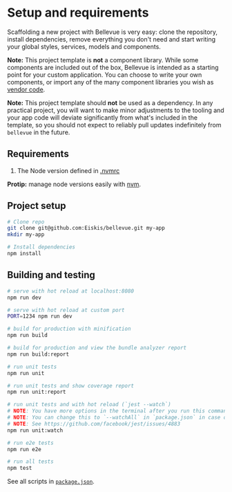 
# Setup and requirements

Scaffolding a new project with Bellevue is very easy: clone the repository, install dependencies, remove everything you don't need and start writing your global styles, services, models and components.

**Note:** This project template is **not** a component library. While some components are included out of the box, Bellevue is intended as a starting point for your custom application. You can choose to write your own components, or import any of the many component libraries you wish as [vendor code](../app/vendor.md).

**Note:** This project template should **not** be used as a dependency. In any practical project, you will want to make minor adjustments to the tooling and your app code will deviate significantly from what's included in the template, so you should not expect to reliably pull updates indefinitely from `bellevue` in the future.

## Requirements

1. The Node version defined in [.nvmrc](./nvmrc)

**Protip:** manage node versions easily with [nvm](https://github.com/creationix/nvm).

## Project setup

```sh
# Clone repo
git clone git@github.com:Eiskis/bellevue.git my-app
mkdir my-app

# Install dependencies
npm install
```

## Building and testing

``` bash
# serve with hot reload at localhost:8080
npm run dev

# serve with hot reload at custom port
PORT=1234 npm run dev

# build for production with minification
npm run build

# build for production and view the bundle analyzer report
npm run build:report

# run unit tests
npm run unit

# run unit tests and show coverage report
npm run unit:report

# run unit tests and with hot reload (`jest --watch`)
# NOTE: You have more options in the terminal after you run this command
# NOTE: You can change this to `--watchAll` in `package.json` in case of issues
# NOTE: See https://github.com/facebook/jest/issues/4883
npm run unit:watch

# run e2e tests
npm run e2e

# run all tests
npm test
```

See all scripts in [`package.json`](https://github.com/Eiskis/bellevue/tree/master/package.json).
